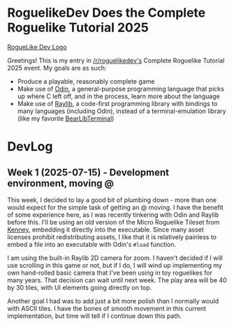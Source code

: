 # RoguelikeDev Does the Complete Roguelike Tutorial 2025

[RogueLike Dev Logo](assets/screenshots/GEyBFMC.png)

Greetings! This is my entry in [/r/roguelikedev's](https://www.reddit.com/r/roguelikedev/comments/1luh8og/roguelikedev_does_the_complete_roguelike_tutorial/) Complete Roguelike Tutorial 2025 event. My goals are as such:

* Produce a playable, reasonably complete game
* Make use of [Odin](https://odin-lang.org), a general-purpose programming language that picks up where C left off, and in the process, learn more about the language
* Make use of [Raylib](https://raylib.com), a code-first programming library with bindings to many languages (including Odin), instead of a terminal-emulation library (like my favorite [BearLibTerminal](https://github.com/cfyzium/BearLibTerminal))

# DevLog

## Week 1 (2025-07-15) - Development environment, moving @

This week, I decided to lay a good bit of plumbing down - more than one would expect for the simple task of getting an @ moving. I have the benefit of some experience here, as I was recently tinkering with Odin and Raylib before this. I'll be using an old version of the Micro Roguelike Tileset from [Kenney](https://kenney.nl/assets/micro-roguelike), embedding it directly into the executable. Since many asset licenses prohibit redistributing assets, I like that it is relatively painless to embed a file into an executable with Odin's `#load` function.

I am using the built-in Raylib 2D camera for zoom. I haven't decided if I will use scrolling in this game or not, but if I do, I will wind up implementing my own hand-rolled basic camera that I've been using in toy roguelikes for many years. That decision can wait until next week. The play area will be 40 by 30 tiles, with UI elements going directly on top.

Another goal I had was to add just a bit more polish than I normally would with ASCII tiles. I have the bones of smooth movement in this current implementation, but time will tell if I continue down this path.